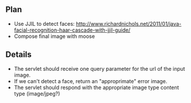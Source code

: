 Plan
----

* Use JJIL to detect faces: http://www.richardnichols.net/2011/01/java-facial-recognition-haar-cascade-with-jjil-guide/
* Compose final image with moose

Details
-------

* The servlet should receive one query parameter for the url of the input image.
* If we can't detect a face, return an "approprimate" error image.
* The servlet should respond with the appropriate image type content type (image/jpeg?) 
